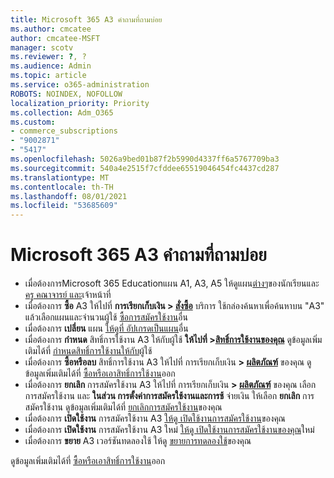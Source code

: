 ```yaml
---
title: Microsoft 365 A3 คำถามที่ถามบ่อย
ms.author: cmcatee
author: cmcatee-MSFT
manager: scotv
ms.reviewer: ?, ?
ms.audience: Admin
ms.topic: article
ms.service: o365-administration
ROBOTS: NOINDEX, NOFOLLOW
localization_priority: Priority
ms.collection: Adm_O365
ms.custom:
- commerce_subscriptions
- "9002871"
- "5417"
ms.openlocfilehash: 5026a9bed01b87f2b5990d4337ff6a5767709ba3
ms.sourcegitcommit: 540a4e2515f7cfddee65519046454fc4437cd287
ms.translationtype: MT
ms.contentlocale: th-TH
ms.lasthandoff: 08/01/2021
ms.locfileid: "53685609"
---
```

# <a name="microsoft-365-a3-faq"></a>Microsoft 365 A3 คำถามที่ถามบ่อย

- เมื่อต้องการMicrosoft 365 Educationแผน A1, A3, A5 ให้ดูแผน[ต่างๆ](https://www.microsoft.com/microsoft-365/academic/compare-office-365-education-plans?activetab=tab:primaryr1)ของนักเรียนและ[ครู คณาจารย์ และ](https://www.microsoft.com/microsoft-365/academic/compare-office-365-education-plans?activetab=tab:primaryr2)เจ้าหน้าที่
- เมื่อต้องการ **ซื้อ** A3 ให้ไปที่ **การเรียกเก็บเงิน > [สั่งซื้อ](https://go.microsoft.com/fwlink/p/?linkid=868433)** บริการ ใช้กล่องค้นหาเพื่อค้นหาบน "A3" แล้วเลือกแผนและจํานวนผู้ใช้ [ซื้อการสมัครใช้งาน](https://docs.microsoft.com/microsoft-365/commerce/try-or-buy-microsoft-365#buy-a-different-subscription)อื่น
- เมื่อต้องการ **เปลี่ยน** แผน [ให้ดูที่ อัปเกรดเป็นแผน](https://docs.microsoft.com/microsoft-365/commerce/subscriptions/upgrade-to-different-plan)อื่น
- เมื่อต้องการ **กําหนด** สิทธิ์การใช้งาน A3 ให้กับผู้ใช้ **ให้ไปที่ >[สิทธิ์การใช้งานของคุณ](https://go.microsoft.com/fwlink/p/?linkid=842264)** ดูข้อมูลเพิ่มเติมได้ที่ [กําหนดสิทธิ์การใช้งานให้กับ](https://docs.microsoft.com/microsoft-365/admin/manage/assign-licenses-to-users)ผู้ใช้
- เมื่อต้องการ **ซื้อหรือลบ** สิทธิ์การใช้งาน A3 ให้ไปที่ การเรียกเก็บเงิน **> [ผลิตภัณฑ์](https://go.microsoft.com/fwlink/p/?linkid=842054)** ของคุณ ดูข้อมูลเพิ่มเติมได้ที่ [ซื้อหรือเอาสิทธิ์การใช้งาน](https://docs.microsoft.com/microsoft-365/commerce/licenses/buy-licenses)ออก
- เมื่อต้องการ **ยกเลิก** การสมัครใช้งาน A3 ให้ไปที่ การเรียกเก็บเงิน **> [ผลิตภัณฑ์](https://go.microsoft.com/fwlink/p/?linkid=842054)** ของคุณ เลือกการสมัครใช้งาน และ **ในส่วน การตั้งค่าการสมัครใช้งานและการช้** จ่ายเงิน ให้เลือก **ยกเลิก** การสมัครใช้งาน ดูข้อมูลเพิ่มเติมได้ที่ [ยกเลิกการสมัครใช้งาน](https://docs.microsoft.com/microsoft-365/commerce/subscriptions/cancel-your-subscription)ของคุณ
- เมื่อต้องการ **เปิดใช้งาน** การสมัครใช้งาน A3 [ให้ดู เปิดใช้งานการสมัครใช้งาน](https://docs.microsoft.com/alchemyinsights/activate-your-office-365-subscription)ของคุณ
- เมื่อต้องการ **เปิดใช้งาน** การสมัครใช้งาน A3 ใหม่ [ให้ดู เปิดใช้งานการสมัครใช้งานของคุณ](https://docs.microsoft.com/alchemyinsights/reactivate-your-subscription)ใหม่
- เมื่อต้องการ  **ขยาย** A3 เวอร์ชันทดลองใช้ ให้ดู [ขยายการทดลองใช้](https://docs.microsoft.com/microsoft-365/commerce/extend-your-trial)ของคุณ

ดูข้อมูลเพิ่มเติมได้ที่ [ซื้อหรือเอาสิทธิ์การใช้งาน](https://docs.microsoft.com/microsoft-365/commerce/licenses/buy-licenses)ออก